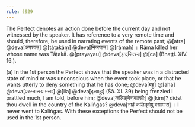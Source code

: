 ```yaml
---
rule: §929
---
```


The Perfect denotes an action done before the current day and not witnessed by the speaker. It has reference to a very remote time and should, therefore, be used in narrating events of the remote past; @[atra] @deva[अपश्यत्] @[tāṭakāṃ] @deva[निजघान] @[rāmaḥ] । Rāma killed her whose name was Tāṭakā. @[prayayau] @deva[इन्द्रजित्स्य] @[ca] (Bhaṭṭi. XIV. 16.).

(a) In the 1st person the Perfect shows that the speaker was in a distracted state of mind or was unconscious when the event took place, or that he wants utterly to deny something that he has done; @deva[बहु] @[aha] @deva[परस्तात्स्य मत्ताः] @[ila] @deva[इत्याहुः] (Śā. XI. 39) being frenzied I prattled much, I am told, before him; @deva[कलिङ्गेष्ववात्सीः] @[kim]? didst thou dwell in the country of the Kaliṅgas? @deva[नाहं कलिङ्गेषु वसामास] । I never went to Kaliṅgas. With these exceptions the Perfect should not be used in the 1st person.